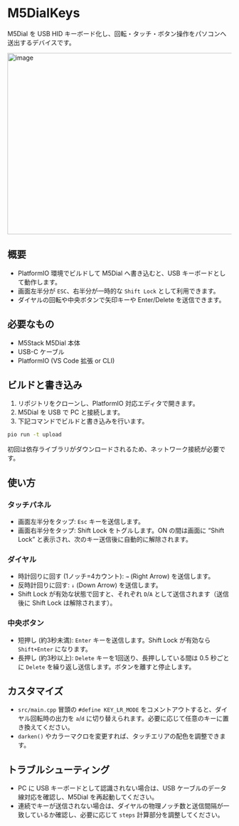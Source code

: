 # M5DialKeys
M5Dial を USB HID キーボード化し、回転・タッチ・ボタン操作をパソコンへ送出するデバイスです。

<img width="581" height="408" alt="image" src="https://github.com/user-attachments/assets/3128d8ad-4089-499c-bee4-841ad4b35b01" />

## 概要
- PlatformIO 環境でビルドして M5Dial へ書き込むと、USB キーボードとして動作します。
- 画面左半分が `ESC`、右半分が一時的な `Shift Lock` として利用できます。
- ダイヤルの回転や中央ボタンで矢印キーや Enter/Delete を送信できます。

## 必要なもの
- M5Stack M5Dial 本体
- USB-C ケーブル
- PlatformIO (VS Code 拡張 or CLI)

## ビルドと書き込み
1. リポジトリをクローンし、PlatformIO 対応エディタで開きます。
2. M5Dial を USB で PC と接続します。
3. 下記コマンドでビルドと書き込みを行います。

```bash
pio run -t upload
```

初回は依存ライブラリがダウンロードされるため、ネットワーク接続が必要です。

## 使い方
### タッチパネル
- 画面左半分をタップ: `Esc` キーを送信します。
- 画面右半分をタップ: Shift Lock をトグルします。ON の間は画面に “Shift Lock” と表示され、次のキー送信後に自動的に解除されます。

### ダイヤル
- 時計回りに回す (1ノッチ=4カウント): `→` (Right Arrow) を送信します。
- 反時計回りに回す: `↓` (Down Arrow) を送信します。
- Shift Lock が有効な状態で回すと、それぞれ `D`/`A` として送信されます（送信後に Shift Lock は解除されます）。

### 中央ボタン
- 短押し (約3秒未満): `Enter` キーを送信します。Shift Lock が有効なら `Shift+Enter` になります。
- 長押し (約3秒以上): `Delete` キーを1回送り、長押ししている間は 0.5 秒ごとに `Delete` を繰り返し送信します。ボタンを離すと停止します。

## カスタマイズ
- `src/main.cpp` 冒頭の `#define KEY_LR_MODE` をコメントアウトすると、ダイヤル回転時の出力を `a`/`d` に切り替えられます。必要に応じて任意のキーに置き換えてください。
- `darken()` やカラーマクロを変更すれば、タッチエリアの配色を調整できます。

## トラブルシューティング
- PC に USB キーボードとして認識されない場合は、USB ケーブルのデータ線対応を確認し、M5Dial を再起動してください。
- 連続でキーが送信されない場合は、ダイヤルの物理ノッチ数と送信間隔が一致しているか確認し、必要に応じて `steps` 計算部分を調整してください。
